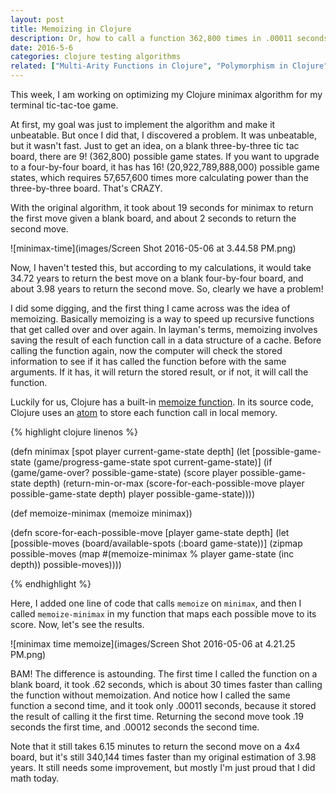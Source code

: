 ```yaml
---
layout: post
title: Memoizing in Clojure
description: Or, how to call a function 362,800 times in .00011 seconds.
date: 2016-5-6
categories: clojure testing algorithms
related: ["Multi-Arity Functions in Clojure", "Polymorphism in Clojure", "How do I _____ in Clojure?"]
---
```


This week, I am working on optimizing my Clojure minimax algorithm for my terminal tic-tac-toe game.

At first, my goal was just to implement the algorithm and make it unbeatable. But once I did that, I discovered a problem. It was unbeatable, but it wasn't fast. Just to get an idea, on a blank three-by-three tic tac board, there are 9! (362,800) possible game states. If you want to upgrade to a four-by-four board, it has has 16! (20,922,789,888,000) possible game states, which requires 57,657,600 times more calculating power than the three-by-three board. That's CRAZY.

With the original algorithm, it took about 19 seconds for minimax to return the first move given a blank board, and about 2 seconds to return the second move.

![minimax-time](images/Screen Shot 2016-05-06 at 3.44.58 PM.png)

Now, I haven't tested this, but according to my calculations, it would take 34.72 years to return the best move on a blank four-by-four board, and about 3.98 years to return the second move. So, clearly we have a problem!

I did some digging, and the first thing I came across was the idea of memoizing. Basically memoizing is a way to speed up recursive functions that get called over and over again. In layman's terms, memoizing involves saving the result of each function call in a data structure of a cache. Before calling the function again, now the computer will check the stored information to see if it has called the function before with the same arguments. If it has, it will return the stored result, or if not, it will call the function.

Luckily for us, Clojure has a built-in [memoize function](https://clojuredocs.org/clojure.core/memoize). In its source code, Clojure uses an [atom](http://clojure.org/reference/atoms) to store each function call in local memory.

{% highlight clojure linenos %}

(defn minimax [spot player current-game-state depth]
  (let [possible-game-state (game/progress-game-state spot current-game-state)]
    (if (game/game-over? possible-game-state)
      (score player possible-game-state depth)
      (return-min-or-max (score-for-each-possible-move player possible-game-state depth) player possible-game-state))))

(def memoize-minimax (memoize minimax))

(defn score-for-each-possible-move [player game-state depth]
  (let [possible-moves (board/available-spots (:board game-state))]
    (zipmap possible-moves (map #(memoize-minimax % player game-state (inc depth)) possible-moves))))

{% endhighlight %}

Here, I added one line of code that calls `memoize` on `minimax`, and then I called `memoize-minimax` in my function that maps each possible move to its score. Now, let's see the results.

![minimax time memoize](images/Screen Shot 2016-05-06 at 4.21.25 PM.png)

BAM! The difference is astounding. The first time I called the function on a blank board, it took .62 seconds, which is about 30 times faster than calling the function without memoization. And notice how I called the same function a second time, and it took only .00011 seconds, because it stored the result of calling it the first time. Returning the second move took .19 seconds the first time, and .00012 seconds the second time.

Note that it still takes 6.15 minutes to return the second move on a 4x4 board, but it's still 340,144 times faster than my original estimation of 3.98 years. It still needs some improvement, but mostly I'm just proud that I did math today.
